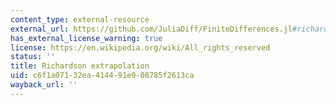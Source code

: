 ```yaml
---
content_type: external-resource
external_url: https://github.com/JuliaDiff/FiniteDifferences.jl#richardson-extrapolation
has_external_license_warning: true
license: https://en.wikipedia.org/wiki/All_rights_reserved
status: ''
title: Richardson extrapolation
uid: c6f1a071-32ea-4144-91e9-08785f2613ca
wayback_url: ''
---
```

